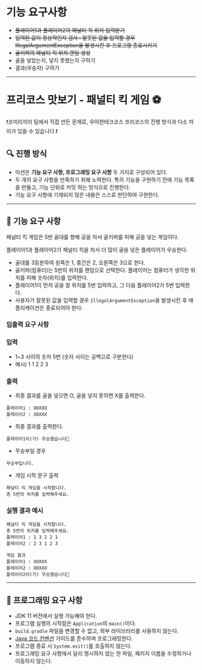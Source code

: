 # 기능 요구사항
- ~~플레이어1과 플레이어2의 패널티 킥 위치 입력받기~~
- ~~입력된 값이 정상적인지 검사 : 잘못된 값을 입력할 경우 IllegalArgumentException을 발생시킨 후 프로그램 종료시키기~~
- ~~골키퍼의 패널티 킥 위치 랜덤 생성~~
- 골을 넣었는지, 넣지 못했는지 구하기
- 결과(우승자) 구하기

---

# 프리코스 맛보기 - 패널티 킥 게임 ⚽️

❗️코끼리끼리 팀에서 직접 만든 문제로, 우아한테크코스 프리코스의 진행 방식과 다소 차이가 있을 수 있습니다.❗️ 

## 🔍 진행 방식

- 미션은 **기능 요구 사항, 프로그래밍 요구 사항** 두 가지로 구성되어 있다.
- 두 개의 요구 사항을 만족하기 위해 노력한다. 특히 기능을 구현하기 전에 기능 목록을 만들고, 기능 단위로 커밋 하는 방식으로 진행한다.
- 기능 요구 사항에 기재되지 않은 내용은 스스로 판단하여 구현한다.

---

## 🚀 기능 요구 사항

패널티 킥 게임은 5번 골대를 향해 공을 차서 골키퍼를 피해 공을 넣는 게임이다.

플레이어1과 플레이어2가 패널티 킥을 차서 더 많이 골을 넣은 플레이어가 우승한다.

- 골대를 3등분하여 왼쪽은 1, 중간은 2, 오른쪽은 3으로 한다.
- 골키퍼(컴퓨터)는 5번의 위치를 랜덤으로 선택한다. 플레이어는 컴퓨터가 생각한 위치를 피해 숫자(위치)를 입력한다.
- 플레이어1이 먼저 공을 찰 위치를 5번 입력하고, 그 다음 플레이어2가 5번 입력한다.
- 사용자가 잘못된 값을 입력할 경우 `IllegalArgumentException`을 발생시킨 후 애플리케이션은 종료되어야 한다.

### 입출력 요구 사항

### 입력

- 1~3 사이의 숫자 5번 (숫자 사이는 공백으로 구분한다)
- 예시) 1 1 2 2 3

### 출력

- 최종 결과를 골을 넣으면 O, 골을 넣지 못하면 X를 출력한다.

```
플레이어1 : OOXXO
플레이어2 : XOXXX
```

- 최종 결과를 출력한다.

```
플레이어1이(가) 우승했습니다🎉
```

- 무승부일 경우

```
무승부입니다.
```

- 게임 시작 문구 출력

```
패널티 킥 게임을 시작합니다.
총 5번의 위치를 입력해주세요.
```

### 실행 결과 예시

```
패널티 킥 게임을 시작합니다.
총 5번의 위치를 입력해주세요.
플레이어1 : 1 3 2 2 1
플레이어2 : 2 3 1 2 3

게임 결과
플레이어1 : XOXXX
플레이어2 : OOXXO
플레이어2이(가) 우승했습니다🎉
```

---

## 🎯 프로그래밍 요구 사항

- JDK 11 버전에서 실행 가능해야 한다.
- 프로그램 실행의 시작점은 `Application`의 `main()`이다.
- `build.gradle` 파일을 변경할 수 없고, 외부 라이브러리를 사용하지 않는다.
- [Java 코드 컨벤션](https://github.com/woowacourse/woowacourse-docs/tree/master/styleguide/java) 가이드를 준수하며 프로그래밍한다.
- 프로그램 종료 시 `System.exit()`를 호출하지 않는다.
- 프로그래밍 요구 사항에서 달리 명시하지 않는 한 파일, 패키지 이름을 수정하거나 이동하지 않는다.
